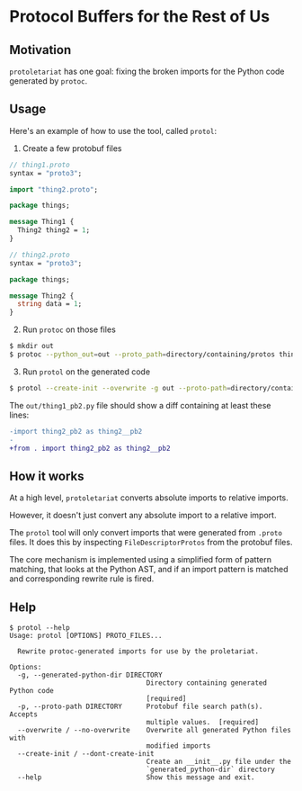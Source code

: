 # Protocol Buffers for the Rest of Us

## Motivation

`protoletariat` has one goal: fixing the broken imports for the Python code
generated by `protoc`.

## Usage

Here's an example of how to use the tool, called `protol`:

1. Create a few protobuf files

```protobuf
// thing1.proto
syntax = "proto3";

import "thing2.proto";

package things;

message Thing1 {
  Thing2 thing2 = 1;
}
```

```protobuf
// thing2.proto
syntax = "proto3";

package things;

message Thing2 {
  string data = 1;
}
```

2. Run `protoc` on those files

```sh
$ mkdir out
$ protoc --python_out=out --proto_path=directory/containing/protos thing1.proto thing2.proto
```

3. Run `protol` on the generated code

```sh
$ protol --create-init --overwrite -g out --proto-path=directory/containing/protos thing1.proto thing2.proto
```

The `out/thing1_pb2.py` file should show a diff containing at least these lines:

```patch
-import thing2_pb2 as thing2__pb2
-
+from . import thing2_pb2 as thing2__pb2
```

## How it works

At a high level, `protoletariat` converts absolute imports to relative imports.

However, it doesn't just convert any absolute import to a relative import.

The `protol` tool will only convert imports that were generated from `.proto` files. It
does this by inspecting `FileDescriptorProtos` from the protobuf files.

The core mechanism is implemented using a simplified form of pattern matching,
that looks at the Python AST, and if an import pattern is matched and
corresponding rewrite rule is fired.

## Help

```
$ protol --help
Usage: protol [OPTIONS] PROTO_FILES...

  Rewrite protoc-generated imports for use by the proletariat.

Options:
  -g, --generated-python-dir DIRECTORY
                                  Directory containing generated Python code
                                  [required]
  -p, --proto-path DIRECTORY      Protobuf file search path(s). Accepts
                                  multiple values.  [required]
  --overwrite / --no-overwrite    Overwrite all generated Python files with
                                  modified imports
  --create-init / --dont-create-init
                                  Create an __init__.py file under the
                                  `generated_python-dir` directory
  --help                          Show this message and exit.
```
